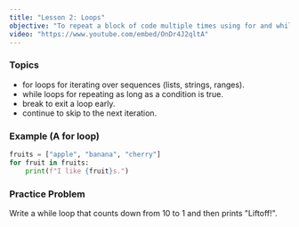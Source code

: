 ```yaml
---
title: "Lesson 2: Loops"
objective: "To repeat a block of code multiple times using for and while loops."
video: "https://www.youtube.com/embed/OnDr4J2qltA"
---
```


### Topics

- for loops for iterating over sequences (lists, strings, ranges).
- while loops for repeating as long as a condition is true.
- break to exit a loop early.
- continue to skip to the next iteration.

### Example (A for loop)

```python
fruits = ["apple", "banana", "cherry"]
for fruit in fruits:
    print(f"I like {fruit}s.")
```

### Practice Problem

Write a while loop that counts down from 10 to 1 and then prints "Liftoff!".
